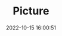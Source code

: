 ---
weight: 1
images:
- /images/edited/263.jpeg
title: Picture
date: 2022-10-15 16:00:51
tags: [luminarneo,work,ilce7m3]
---